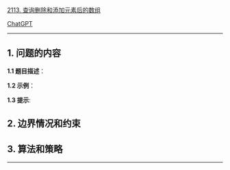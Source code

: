 [2113. 查询删除和添加元素后的数组](https://leetcode.cn/problems/elements-in-array-after-removing-and-replacing-elements)

[ChatGPT](chat.openai.com)

---

## 1. 问题的内容
**1.1 题目描述**：

**1.2 示例**：

**1.3 提示**:

## 2. 边界情况和约束


## 3. 算法和策略

---

